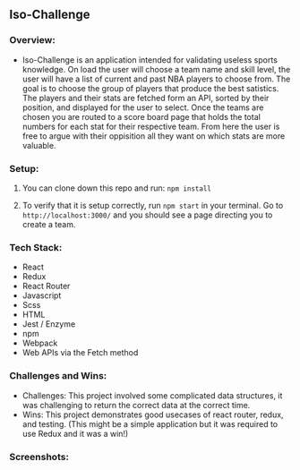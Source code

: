 ## Iso-Challenge

### Overview:

- Iso-Challenge is an application intended for validating useless sports knowledge. On load the user will choose a team name and skill level, the user will have a list of current and past NBA players to choose from. The goal is to choose the group of players that produce the best satistics. The players and their stats are fetched form an API, sorted by their position, and displayed for the user to select. Once the teams are chosen you are routed to a score board page that holds the total numbers for each stat for their respective team. From here the user is free to argue with their oppisition all they want on which stats are more valuable.

### Setup:

1) You can clone down this repo and run: `npm install`

2) To verify that it is setup correctly, run `npm start` in your terminal. Go to `http://localhost:3000/` and you should see a page directing you to create a team.

### Tech Stack:

- React
- Redux
- React Router
- Javascript
- Scss
- HTML
- Jest / Enzyme
- npm
- Webpack
- Web APIs via the Fetch method

### Challenges and Wins:

- Challenges: This project involved some complicated data structures, it was challenging to return the correct data at the correct time.  
- Wins: This project demonstrates good usecases of react router, redux, and testing. (This might be a simple application but it was required to use Redux and it was a win!) 

### Screenshots:




  
  
